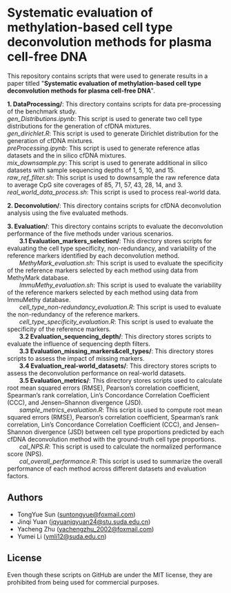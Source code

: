Systematic evaluation of methylation-based cell type deconvolution methods for plasma cell-free DNA
=================================================================================
This repository contains scripts that were used to generate results in a paper titled "**Systematic evaluation of methylation-based cell type deconvolution methods for plasma cell-free DNA**".  

**1. DataProcessing/**: This directory contains scripts for data pre-processing of the benchmark study.<br>
  _gen_Distributions.ipynb_: This script is used to generate two cell type distributions for the generation of cfDNA mixtures.<br>
  _gen_dirichlet.R_: This script is used to generate Dirichlet distribution for the generation of cfDNA mixtures.<br>
  _preProcessing.ipynb_: This script is used to generate reference atlas datasets and the in silico cfDNA mixtures.<br>
  _mix_downsample.py_: This script is used to generate additional in silico datasets with sample sequencing depths of 1, 5, 10, and 15.<br>
  _raw_ref_filter.sh_: This script is used to downsample the raw reference data to average CpG site coverages of 85, 71, 57, 43, 28, 14, and 3.<br>
  _real_world_data_process.sh_: This script is used to process real-world data.
  
**2. Deconvolution/**: This directory contains scripts for cfDNA deconvolution analysis using the five evaluated methods.<br>

**3. Evaluation/**: This directory contains scripts to evaluate the deconvolution performance of the five methods under various scenarios.<br>
	&emsp;&emsp;**3.1 Evaluation_markers_selection/**: This directory stores scripts for evaluating the cell type specificity, non-redundancy, and variability of the reference markers identified by each deconvolution method.<br>
	&emsp;&emsp;_MethyMark_evaluation.sh_: This script is used to evaluate the specificity of the reference markers selected by each method using data from MethyMark database.<br>
	&emsp;&emsp;_ImmuMethy_evaluation.sh_: This script is used to evaluate the variability of the reference markers selected by each method using data from ImmuMethy database.<br>
 	&emsp;&emsp;_cell_type_non-redundancy_evaluation.R_: This script is used to evaluate the non-redundancy of the reference markers.<br>
  	&emsp;&emsp;_cell_type_specificity_evaluation.R_: This script is used to evaluate the specificity of the reference markers.<br>
	&emsp;&emsp;**3.2 Evaluation_sequencing_depth/**: This directory stores scripts to evaluate the influence of sequencing depth filters.<br>
	&emsp;&emsp;**3.3 Evaluation_missing_markers&cell_types/**: This directory stores scripts to assess the impact of missing markers.<br>
 	&emsp;&emsp;**3.4 Evaluation_real-world_datasets/**: This directory stores scripts to assess the deconvolution performance on real-world datasets.<br>
	&emsp;&emsp;**3.5 Evaluation_metrics/**: This directory stores scripts used to calculate root mean squared errors (RMSE), Pearson’s correlation coefficient, Spearman’s rank correlation, Lin’s Concordance Correlation Coefficient (CCC), and Jensen–Shannon divergence (JSD).<br>
	&emsp;&emsp;_sample_metrics_evaluation.R_: This script is used to compute root mean squared errors (RMSE), Pearson’s correlation coefficient, Spearman’s rank correlation, Lin’s Concordance Correlation Coefficient (CCC), and Jensen–Shannon divergence (JSD) between cell type proportions predicted by each cfDNA deconvolution method with the ground-truth cell type proportions.<br>
	&emsp;&emsp;_cal_NPS.R_: This script is used to calculate the normalized performance score (NPS).<br>
 	&emsp;&emsp;_cal_overall_performance.R_: This script is used to summarize the overall performance of each method across different datasets and evaluation factors.

## Authors
- TongYue Sun (suntongyue@foxmail.com)
- Jinqi Yuan (jqyuanjqyuan24@stu.suda.edu.cn)
- Yacheng Zhu (yachengzhu_2002@foxmail.com)
- Yumei Li (ymli12@suda.edu.cn)

## License
Even though these scripts on GitHub are under the MIT license, they are prohibited from being used for commercial purposes.

